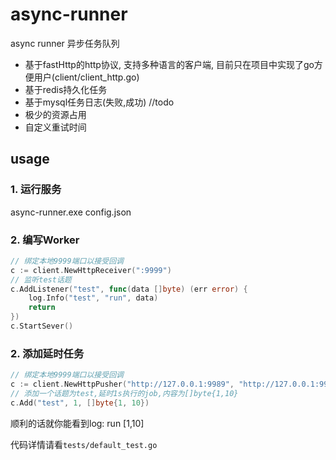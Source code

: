 # async-runner
async runner 异步任务队列
- 基于fastHttp的http协议, 支持多种语言的客户端, 目前只在项目中实现了go方便用户(client/client_http.go)
- 基于redis持久化任务
- 基于mysql任务日志(失败,成功) //todo
- 极少的资源占用
- 自定义重试时间

## usage

### 1. 运行服务
async-runner.exe
config.json
### 2. 编写Worker
```go
// 绑定本地9999端口以接受回调
c := client.NewHttpReceiver(":9999")
// 监听test话题
c.AddListener("test", func(data []byte) (err error) {
    log.Info("test", "run", data)
    return
})
c.StartSever()
```
### 2. 添加延时任务
```go
// 绑定本地9999端口以接受回调
c := client.NewHttpPusher("http://127.0.0.1:9989", "http://127.0.0.1:9999")
// 添加一个话题为test,延时1s执行的job,内容为[]byte{1,10}
c.Add("test", 1, []byte{1, 10})
```

顺利的话就你能看到log: run [1,10]

代码详情请看`tests/default_test.go`